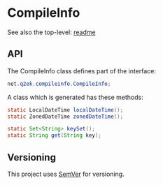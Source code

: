 # CompileInfo

See also the top-level: [readme](README.md)

## API

The CompileInfo class defines part of the interface:
```java
net.q2ek.compileinfo.CompileInfo;
```

A class which is generated has these methods:
```java
static LocalDateTime localDateTime();
static ZonedDateTime zonedDateTime();

static Set<String> keySet();
static String get(String key);
```

## Versioning

This project uses [SemVer](http://semver.org/) for versioning.

